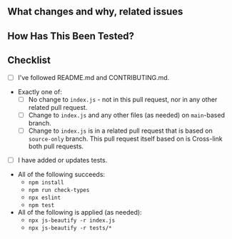## What changes and why, related issues

## How Has This Been Tested?

## Checklist
- [ ] I've followed README.md and CONTRIBUTING.md.
- Exactly one of:
  - [ ] No change to `index.js` - not in this pull request, nor in any other related pull request.
  - [ ] Change to `index.js` and any other files (as needed) on `main`-based branch.
  - [ ] Change to `index.js` is in a related pull request that is based on `source-only` branch. This pull request itself based on is 
    Cross-link both pull requests.
- [ ] I have added or updates tests.
- All of the following succeeds:
  - `npm install`
  - `npm run check-types`
  - `npx eslint`
  - `npm test`
- All of the following is applied (as needed):
  - `npx js-beautify -r index.js`
  - `npx js-beautify -r tests/*`
